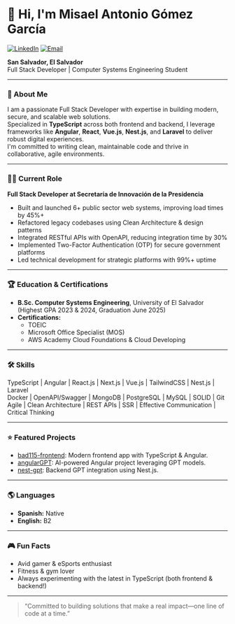 # 👋 Hi, I'm Misael Antonio Gómez García

[![LinkedIn](https://img.shields.io/badge/LinkedIn-misael--dev-blue?logo=linkedin)](https://linkedin.com/in/misael-dev)
[![Email](https://img.shields.io/badge/Email-misael.gomez454@gmail.com-red?logo=gmail)](mailto:misael.gomez454@gmail.com)

**San Salvador, El Salvador**  
Full Stack Developer | Computer Systems Engineering Student

---

### 🚀 About Me

I am a passionate Full Stack Developer with expertise in building modern, secure, and scalable web solutions.  
Specialized in **TypeScript** across both frontend and backend, I leverage frameworks like **Angular**, **React**, **Vue.js**, **Nest.js**, and **Laravel** to deliver robust digital experiences.  
I'm committed to writing clean, maintainable code and thrive in collaborative, agile environments.

---

### 👨‍💻 Current Role

**Full Stack Developer at Secretaría de Innovación de la Presidencia**  
- Built and launched 6+ public sector web systems, improving load times by 45%+
- Refactored legacy codebases using Clean Architecture & design patterns
- Integrated RESTful APIs with OpenAPI, reducing integration time by 30%
- Implemented Two-Factor Authentication (OTP) for secure government platforms
- Led technical development for strategic platforms with 99%+ uptime

---

### 🏆 Education & Certifications

- **B.Sc. Computer Systems Engineering**, University of El Salvador (Highest GPA 2023 & 2024, Graduation June 2025)
- **Certifications:**  
  - TOEIC  
  - Microsoft Office Specialist (MOS)  
  - AWS Academy Cloud Foundations & Cloud Developing

---

### 🛠️ Skills

TypeScript | Angular | React.js | Next.js | Vue.js | TailwindCSS | Nest.js | Laravel  
Docker | OpenAPI/Swagger | MongoDB | PostgreSQL | MySQL | SOLID | Git  
Agile | Clean Architecture | REST APIs | SSR | Effective Communication | Critical Thinking

---

### ⭐ Featured Projects

- [bad115-frontend](https://github.com/MisaelGG11/bad115-frontend): Modern frontend app with TypeScript & Angular.
- [angularGPT](https://github.com/MisaelGG11/angularGPT): AI-powered Angular project leveraging GPT models.
- [nest-gpt](https://github.com/MisaelGG11/nest-gpt): Backend GPT integration using Nest.js.

---

### 🌎 Languages

- **Spanish:** Native
- **English:** B2

---

### 🎮 Fun Facts

- Avid gamer & eSports enthusiast
- Fitness & gym lover
- Always experimenting with the latest in TypeScript (both frontend & backend!)

---

> “Committed to building solutions that make a real impact—one line of code at a time.”
